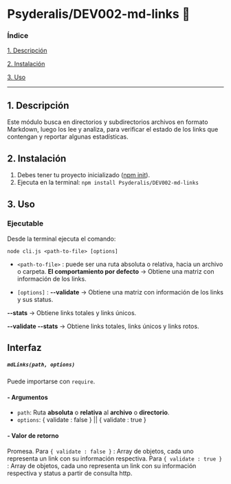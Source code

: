 # **Psyderalis/DEV002-md-links** 🔗

### Índice

 [1. Descripción](#1-descripción)

 [2. Instalación](#2-instalación)

 [3. Uso](#3-uso)

***

## **1. Descripción**
Este módulo busca en directorios y subdirectorios archivos en formato Markdown, luego los lee y analiza, para verificar el estado de los links que contengan y reportar algunas estadísticas. 

## **2. Instalación**

 1. Debes tener tu proyecto inicializado ([npm init]("https://docs.npmjs.com/cli/v9/commands/npm-init")).
 2. Ejecuta en la terminal:
 `npm install Psyderalis/DEV002-md-links`

## **3. Uso**

### **Ejecutable**
Desde la terminal ejecuta el comando:

`node cli.js <path-to-file> [options]`

- `<path-to-file>` : puede ser una ruta absoluta o relativa, hacia un archivo o carpeta.
**El comportamiento por defecto** -> Obtiene una matriz con información de los links.

- `[options]` : 
**--validate** -> Obtiene una matriz con información de los links y sus status.

**--stats** -> Obtiene links totales y links únicos.

**--validate --stats** -> Obtiene links totales, links únicos y links rotos.

## **Interfaz**

##### `mdLinks(path, options)`
Puede importarse con `require`.

#### - Argumentos
* `path`: Ruta **absoluta** o **relativa** al **archivo** o **directorio**.
* `options`: { validate : false } || { validate : true }

#### - Valor de retorno
Promesa.
Para `{ validate : false }` : Array de objetos, cada uno representa un link con su información respectiva.
Para `{ validate : true }` : Array de objetos, cada uno representa un link con su información respectiva y status a partir de consulta http.
